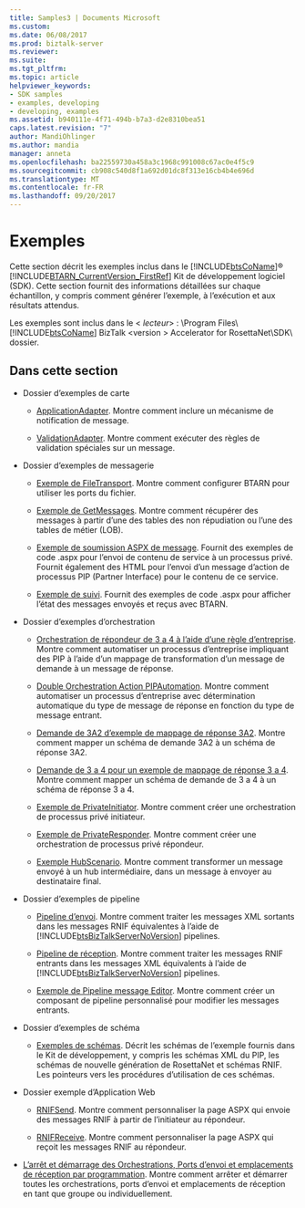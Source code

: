 ```yaml
---
title: Samples3 | Documents Microsoft
ms.custom: 
ms.date: 06/08/2017
ms.prod: biztalk-server
ms.reviewer: 
ms.suite: 
ms.tgt_pltfrm: 
ms.topic: article
helpviewer_keywords:
- SDK samples
- examples, developing
- developing, examples
ms.assetid: b940111e-4f71-494b-b7a3-d2e8310bea51
caps.latest.revision: "7"
author: MandiOhlinger
ms.author: mandia
manager: anneta
ms.openlocfilehash: ba22559730a458a3c1968c991008c67ac0e4f5c9
ms.sourcegitcommit: cb908c540d8f1a692d01dc8f313e16cb4b4e696d
ms.translationtype: MT
ms.contentlocale: fr-FR
ms.lasthandoff: 09/20/2017
---
```

# <a name="samples"></a>Exemples
Cette section décrit les exemples inclus dans le [!INCLUDE[btsCoName](../../includes/btsconame-md.md)]® [!INCLUDE[BTARN_CurrentVersion_FirstRef](../../includes/btarn-currentversion-firstref-md.md)] Kit de développement logiciel (SDK). Cette section fournit des informations détaillées sur chaque échantillon, y compris comment générer l’exemple, à l’exécution et aux résultats attendus.  
  
 Les exemples sont inclus dans le \< *lecteur*> : \Program Files\\ [!INCLUDE[btsCoName](../../includes/btsconame-md.md)] BizTalk \<version > Accelerator for RosettaNet\SDK\ dossier.  
  
## <a name="in-this-section"></a>Dans cette section  
  
-   Dossier d’exemples de carte  
  
    -   [ApplicationAdapter](../../adapters-and-accelerators/accelerator-rosettanet/applicationadapter.md). Montre comment inclure un mécanisme de notification de message.  
  
    -   [ValidationAdapter](../../adapters-and-accelerators/accelerator-rosettanet/validationadapter.md). Montre comment exécuter des règles de validation spéciales sur un message.  
  
-   Dossier d’exemples de messagerie  
  
    -   [Exemple de FileTransport](../../adapters-and-accelerators/accelerator-rosettanet/filetransport-sample.md). Montre comment configurer BTARN pour utiliser les ports du fichier.  
  
    -   [Exemple de GetMessages](../../adapters-and-accelerators/accelerator-rosettanet/getmessages-sample.md). Montre comment récupérer des messages à partir d’une des tables des non répudiation ou l’une des tables de métier (LOB).  
  
    -   [Exemple de soumission ASPX de message](../../adapters-and-accelerators/accelerator-rosettanet/message-submission-aspx-sample.md). Fournit des exemples de code .aspx pour l’envoi de contenu de service à un processus privé. Fournit également des HTML pour l’envoi d’un message d’action de processus PIP (Partner Interface) pour le contenu de ce service.  
  
    -   [Exemple de suivi](../../adapters-and-accelerators/accelerator-rosettanet/tracking-sample.md). Fournit des exemples de code .aspx pour afficher l’état des messages envoyés et reçus avec BTARN.  
  
-   Dossier d’exemples d’orchestration  
  
    -   [Orchestration de répondeur de 3 a 4 à l’aide d’une règle d’entreprise](../../adapters-and-accelerators/accelerator-rosettanet/3a4-private-responder-orchestration-using-a-business-rule.md). Montre comment automatiser un processus d’entreprise impliquant des PIP à l’aide d’un mappage de transformation d’un message de demande à un message de réponse.  
  
    -   [Double Orchestration Action PIPAutomation](../../adapters-and-accelerators/accelerator-rosettanet/double-action-pipautomation-orchestration.md). Montre comment automatiser un processus d’entreprise avec détermination automatique du type de message de réponse en fonction du type de message entrant.  
  
    -   [Demande de 3A2 d’exemple de mappage de réponse 3A2](../../adapters-and-accelerators/accelerator-rosettanet/3a2-request-to-3a2-response-map-sample.md). Montre comment mapper un schéma de demande 3A2 à un schéma de réponse 3A2.  
  
    -   [Demande de 3 a 4 pour un exemple de mappage de réponse 3 a 4](../../adapters-and-accelerators/accelerator-rosettanet/3a4-request-to-3a4-response-map-sample.md). Montre comment mapper un schéma de demande de 3 a 4 à un schéma de réponse 3 a 4.  
  
    -   [Exemple de PrivateInitiator](../../adapters-and-accelerators/accelerator-rosettanet/privateinitiator-sample.md). Montre comment créer une orchestration de processus privé initiateur.  
  
    -   [Exemple de PrivateResponder](../../adapters-and-accelerators/accelerator-rosettanet/privateresponder-sample.md). Montre comment créer une orchestration de processus privé répondeur.  
  
    -   [Exemple HubScenario](../../adapters-and-accelerators/accelerator-rosettanet/hubscenario-sample.md). Montre comment transformer un message envoyé à un hub intermédiaire, dans un message à envoyer au destinataire final.  
  
-   Dossier d’exemples de pipeline  
  
    -   [Pipeline d’envoi](../../adapters-and-accelerators/accelerator-rosettanet/send-pipeline.md). Montre comment traiter les messages XML sortants dans les messages RNIF équivalentes à l’aide de [!INCLUDE[btsBizTalkServerNoVersion](../../includes/btsbiztalkservernoversion-md.md)] pipelines.  
  
    -   [Pipeline de réception](../../adapters-and-accelerators/accelerator-rosettanet/receive-pipeline.md). Montre comment traiter les messages RNIF entrants dans les messages XML équivalents à l’aide de [!INCLUDE[btsBizTalkServerNoVersion](../../includes/btsbiztalkservernoversion-md.md)] pipelines.  
  
    -   [Exemple de Pipeline message Editor](../../adapters-and-accelerators/accelerator-rosettanet/message-editor-pipeline-sample.md). Montre comment créer un composant de pipeline personnalisé pour modifier les messages entrants.  
  
-   Dossier d’exemples de schéma  
  
    -   [Exemples de schémas](../../adapters-and-accelerators/accelerator-rosettanet/schema-samples.md). Décrit les schémas de l’exemple fournis dans le Kit de développement, y compris les schémas XML du PIP, les schémas de nouvelle génération de RosettaNet et schémas RNIF. Les pointeurs vers les procédures d’utilisation de ces schémas.  
  
-   Dossier exemple d’Application Web  
  
    -   [RNIFSend](../../adapters-and-accelerators/accelerator-rosettanet/rnifsend.md). Montre comment personnaliser la page ASPX qui envoie des messages RNIF à partir de l’initiateur au répondeur.  
  
    -   [RNIFReceive](../../adapters-and-accelerators/accelerator-rosettanet/rnifreceive.md). Montre comment personnaliser la page ASPX qui reçoit les messages RNIF au répondeur.  
  
-   [L’arrêt et démarrage des Orchestrations, Ports d’envoi et emplacements de réception par programmation](../../adapters-and-accelerators/accelerator-rosettanet/code-to-stop-and-start-orchestrations-send-ports-and-receive-locations.md). Montre comment arrêter et démarrer toutes les orchestrations, ports d’envoi et emplacements de réception en tant que groupe ou individuellement.